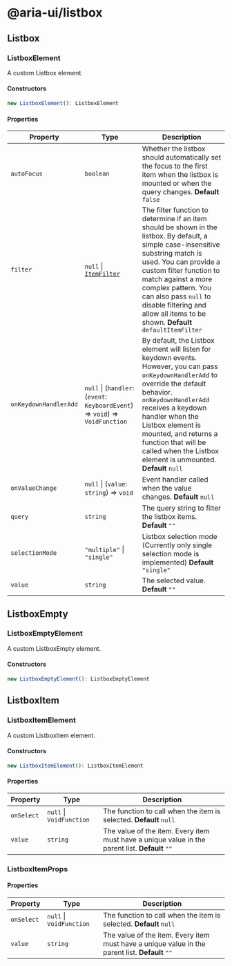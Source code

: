 # @aria-ui/listbox

## Listbox

### ListboxElement

A custom Listbox element.

#### Constructors

```ts
new ListboxElement(): ListboxElement
```

#### Properties

| Property | Type | Description |
| --- | --- | --- |
| `autoFocus` | `boolean` | Whether the listbox should automatically set the focus to the first item when the listbox is mounted or when the query changes. **Default** `false` |
| `filter` | `null` \| [`ItemFilter`](../collection/README.md#itemfilter) | The filter function to determine if an item should be shown in the listbox. By default, a simple case-insensitive substring match is used. You can provide a custom filter function to match against a more complex pattern. You can also pass `null` to disable filtering and allow all items to be shown. **Default** `defaultItemFilter` |
| `onKeydownHandlerAdd` | `null` \| (`handler`: (`event`: `KeyboardEvent`) => `void`) => `VoidFunction` | By default, the Listbox element will listen for keydown events. However, you can pass `onKeydownHandlerAdd` to override the default behavior. `onKeydownHandlerAdd` receives a keydown handler when the Listbox element is mounted, and returns a function that will be called when the Listbox element is unmounted. **Default** `null` |
| `onValueChange` | `null` \| (`value`: `string`) => `void` | Event handler called when the value changes. **Default** `null` |
| `query` | `string` | The query string to filter the listbox items. **Default** `""` |
| `selectionMode` | `"multiple"` \| `"single"` | Listbox selection mode (Currently only single selection mode is implemented) **Default** `"single"` |
| `value` | `string` | The selected value. **Default** `""` |

## ListboxEmpty

### ListboxEmptyElement

A custom ListboxEmpty element.

#### Constructors

```ts
new ListboxEmptyElement(): ListboxEmptyElement
```

## ListboxItem

### ListboxItemElement

A custom ListboxItem element.

#### Constructors

```ts
new ListboxItemElement(): ListboxItemElement
```

#### Properties

| Property | Type | Description |
| --- | --- | --- |
| `onSelect` | `null` \| `VoidFunction` | The function to call when the item is selected. **Default** `null` |
| `value` | `string` | The value of the item. Every item must have a unique value in the parent list. **Default** `""` |

### ListboxItemProps

#### Properties

| Property | Type | Description |
| --- | --- | --- |
| `onSelect` | `null` \| `VoidFunction` | The function to call when the item is selected. **Default** `null` |
| `value` | `string` | The value of the item. Every item must have a unique value in the parent list. **Default** `""` |
